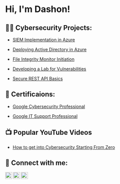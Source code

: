 <h1>Hi, I'm Dashon! </h1>

<h2>👨‍💻 Cybersecurity Projects:</h2>

  - [SIEM Implementation in Azure](https://github.com/DashonJennings/SIEMImplementationInAzure)
 
  - [Deploying Active Directory in Azure](https://github.com/DashonJennings/DeployingActiveDirectoryInAzure/tree/main)

  - [File Integrity Monitor Initiation](https://github.com/DashonJennings/FileIntegrityMonitorInitiation/tree/main)

  - [Developing a Lab for Vulnerabilities](https://github.com/DashonJennings/DevelopingALabForVulnerabilities/tree/main)

  - [Secure REST API Basics](https://github.com/DashonJennings/SecureRESTAPIBasics/tree/main)

<h2>📃 Certificaions:</h2>

 - [Google Cybersecurity Professional](https://coursera.org/share/86427a3a84e78c3abfa6bf0537afe864)


 - [Google IT Support Professional](https://coursera.org/share/00a87c57d0f3a6ea9c6860c408571b4c)



<h2>📺 Popular YouTube Videos</h2>

- [How to get into Cybersecurity Starting From Zero](https://www.youtube.com/watch?v=a83ASGn_V_s)

<h2> 🤳 Connect with me:</h2>

[<img align="left" alt="dashonjennings | YouTube" width="22px" src="https://cdn.jsdelivr.net/npm/simple-icons@v3/icons/youtube.svg" />][youtube]
[<img align="left" alt="dashonjennings | Twitter" width="22px" src="https://cdn.jsdelivr.net/npm/simple-icons@v3/icons/twitter.svg" />][twitter]
[<img align="left" alt="dashonjennings | LinkedIn" width="22px" src="https://cdn.jsdelivr.net/npm/simple-icons@v3/icons/linkedin.svg" />][linkedin]

[twitter]: https://twitter.com/dashonjennings
[youtube]: https://www.youtube.com/c/UC0y2EbbgS7LUXGEJqa4ecsw 
[linkedin]:https://linkedin.com/in/dashonjennings

<!--
**DashonJennings/DashonJennings** is a ✨ _special_ ✨ repository because its `README.md` (this file) appears on your GitHub profile.

Here are some ideas to get you started:

- 🔭 I’m currently working on ...
- 🌱 I’m currently learning ...
- 👯 I’m looking to collaborate on ...
- 🤔 I’m looking for help with ...
- 💬 Ask me about ...
- 📫 How to reach me: ...
- 😄 Pronouns: ...
- ⚡ Fun fact: ...
-->
